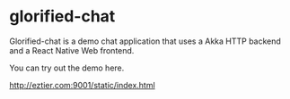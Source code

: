# glorified-chat

Glorified-chat is a demo chat application that uses a Akka HTTP backend and a React Native Web frontend.

You can try out the demo here.

http://eztier.com:9001/static/index.html

